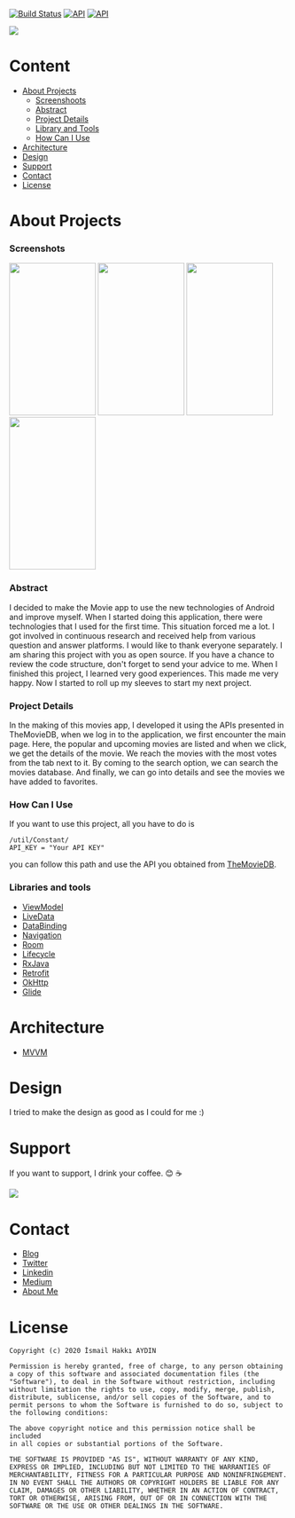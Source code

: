 [![Build Status](https://img.shields.io/badge/platform-Android-green)](https://www.android.com/) [![API](https://img.shields.io/badge/API-+23-brightgreen)](https://android-arsenal.com/api?level=23) [![API](https://img.shields.io/badge/license-MIT-blue)]()

<img src="http://ismailhakkiaydin.com/wp-content/uploads/2020/04/ic_launcher.png" align="center">

# Content
- [About Projects](https://github.com/ihaydinn/movies-app#about-projects)
  - [Screenshoots](https://github.com/ihaydinn/movies-app#screenshoots)
  - [Abstract](https://github.com/ihaydinn/movies-app#abstract)
  - [Project Details](https://github.com/ihaydinn/movies-app#projects-details)
  - [Library and Tools](https://github.com/ihaydinn/movies-app#library-and-tools)
  - [How Can I Use](https://github.com/ihaydinn/movies-app#how-can-i-use)
- [Architecture](https://github.com/ihaydinn/movies-app#architecture)
- [Design](https://github.com/ihaydinn/movies-app#desing)
- [Support](https://github.com/ihaydinn/movies-app#support)
- [Contact](https://github.com/ihaydinn/movies-app#contact)
- [License](https://github.com/ihaydinn/movies-app#license)

# About Projects
### Screenshots
<img src="http://ismailhakkiaydin.com/wp-content/uploads/2020/04/movieapp1.png" width="156" height="275">    <img src="http://ismailhakkiaydin.com/wp-content/uploads/2020/04/2.png" width="156" height="275">    <img src="http://ismailhakkiaydin.com/wp-content/uploads/2020/04/3.png" width="156" height="275">    <img src="http://ismailhakkiaydin.com/wp-content/uploads/2020/04/4.png" width="156" height="275">

### Abstract
 I decided to make the Movie app to use the new technologies of Android and improve myself. When I started doing this application, there were technologies that I used for the first time. This situation forced me a lot. I got involved in continuous research and received help from various question and answer platforms. I would like to thank everyone separately. I am sharing this project with you as open source. If you have a chance to review the code structure, don't forget to send your advice to me. When I finished this project, I learned very good experiences. This made me very happy. Now I started to roll up my sleeves to start my next project.

### Project Details
In the making of this movies app, I developed it using the APIs presented in TheMovieDB, when we log in to the application, we first encounter the main page. Here, the popular and upcoming movies are listed and when we click, we get the details of the movie. We reach the movies with the most votes from the tab next to it. By coming to the search option, we can search the movies database. And finally, we can go into details and see the movies we have added to favorites.
### How Can I Use
If you want to use this project, all you have to do is 
```
/util/Constant/
API_KEY = "Your API KEY"
```
you can follow this path and use the API you obtained from [TheMovieDB](https://www.themoviedb.org/).

### Libraries and tools
 - [ViewModel](https://developer.android.com/topic/libraries/architecture/viewmodel)
 - [LiveData](https://developer.android.com/topic/libraries/architecture/livedata)
 - [DataBinding](https://developer.android.com/topic/libraries/data-binding/)
 - [Navigation](https://developer.android.com/guide/navigation/)
 - [Room](https://developer.android.com/training/data-storage/room)
 - [Lifecycle](https://developer.android.com/topic/libraries/architecture/lifecycle)
 - [RxJava](https://github.com/ReactiveX/RxJava)
 - [Retrofit](https://square.github.io/retrofit/)
 - [OkHttp](https://square.github.io/okhttp/)
 - [Glide](https://github.com/bumptech/glide)

# Architecture
 - [MVVM](https://developer.android.com/jetpack/docs/guide)

# Design
I tried to make the design as good as I could for me :)

# Support
If you want to support, I drink your coffee. :blush: :coffee: 

[<img src="http://ismailhakkiaydin.com/wp-content/uploads/2020/04/patreon.png">](https://www.patreon.com/ihaydinn)

# Contact
- [Blog](https://www.ismailhakkiaydin.com)
- [Twitter](https://www.twitter.com/ihaydinn)
- [Linkedin](https://www.linkedin.com/in/ihaydinn)
- [Medium](https://medium.com/@ihaydinn)
- [About Me](https://about.me/ismailhakkiaydin)

# License
```
Copyright (c) 2020 İsmail Hakkı AYDIN

Permission is hereby granted, free of charge, to any person obtaining
a copy of this software and associated documentation files (the
"Software"), to deal in the Software without restriction, including
without limitation the rights to use, copy, modify, merge, publish,
distribute, sublicense, and/or sell copies of the Software, and to
permit persons to whom the Software is furnished to do so, subject to
the following conditions:

The above copyright notice and this permission notice shall be included
in all copies or substantial portions of the Software.

THE SOFTWARE IS PROVIDED "AS IS", WITHOUT WARRANTY OF ANY KIND,
EXPRESS OR IMPLIED, INCLUDING BUT NOT LIMITED TO THE WARRANTIES OF
MERCHANTABILITY, FITNESS FOR A PARTICULAR PURPOSE AND NONINFRINGEMENT.
IN NO EVENT SHALL THE AUTHORS OR COPYRIGHT HOLDERS BE LIABLE FOR ANY
CLAIM, DAMAGES OR OTHER LIABILITY, WHETHER IN AN ACTION OF CONTRACT,
TORT OR OTHERWISE, ARISING FROM, OUT OF OR IN CONNECTION WITH THE
SOFTWARE OR THE USE OR OTHER DEALINGS IN THE SOFTWARE.
```
